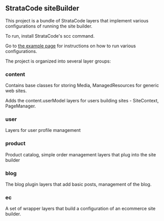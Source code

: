 ## StrataCode siteBuilder 

This project is a bundle of StrataCode layers that implement various
configurations of running the site builder. 

To run, install StrataCode's scc command.

Go to <a href="https://www.stratacode.com/examples/siteBuilder.html">the example page</a> for instructions on how to run various configurations.

The project is organized into several layer groups:

### content

Contains base classes for storing Media, ManagedResources for generic web sites.

Adds the content.userModel layers for users building sites - SiteContext, PageManager.

### user

Layers for user profile management

### product

Product catalog, simple order management layers that plug into 
the site builder

### blog

The blog plugin layers that add basic posts, management of the blog. 

### ec

A set of wrapper layers that build a configuration of an ecommerce site builder.
